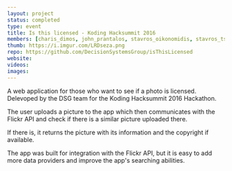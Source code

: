 ```yaml
---
layout: project
status: completed
type: event
title: Is this licensed - Koding Hacksummit 2016
members: [charis_dimos, john_prantalos, stavros_oikonomidis, stavros_tsourlidakis, thanasis_lilis, theodore_kounas]
thumb: https://i.imgur.com/LRDseza.png
repo: https://github.com/DecisionSystemsGroup/isThisLicensed
website:
videos:
images:
---
```

A web application for those who want to see if a photo is licensed. Delevoped
by the DSG team for the Koding Hacksummit 2016 Hackathon.

The user uploads a picture to the app which then communicates with the Flickr
API and check if there is a similar picture uploaded there.

If there is, it returns the picture with its information and the copyright if
available.

The app was built for integration with the Flickr API, but it is easy to add
more data providers and improve the app's searching abilities.
